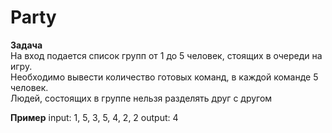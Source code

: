 # Party

**Задача** <br />
На вход подается список групп от 1 до 5 человек, стоящих в очереди на игру.<br />
Необходимо вывести количество готовых команд, в каждой команде 5 человек.<br />
Людей, состоящих в группе нельзя разделять друг с другом

**Пример**
input: 1, 5, 3, 5, 4, 2, 2
output: 4
